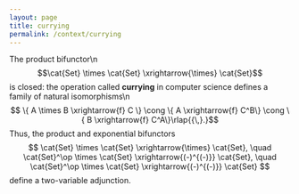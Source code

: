 ```yaml
---
layout: page
title: currying
permalink: /context/currying
---
```

The product bifunctor\n$$\cat{Set} \times \cat{Set} \xrightarrow{\times} \cat{Set}$$ is closed: the operation called **currying** in computer science defines a family of natural isomorphisms\n$$ \{ A \times B \xrightarrow{f} C \} \cong \{ A \xrightarrow{f} C^B\} \cong \{ B \xrightarrow{f} C^A\}\rlap{{\,}.}$$ Thus, the product and exponential bifunctors $$ \cat{Set} \times \cat{Set} \xrightarrow{\times} \cat{Set}, \quad \cat{Set}^\op \times \cat{Set} \xrightarrow{(-)^{(-)}}  \cat{Set}, \quad \cat{Set}^\op \times \cat{Set} \xrightarrow{(-)^{(-)}}  \cat{Set} $$ define a two-variable adjunction.
